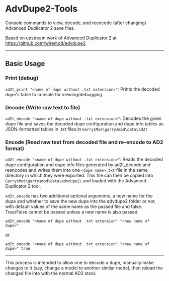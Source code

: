 # AdvDupe2-Tools

Console commands to view, decode, and reencode (after changing) Advanced Duplicator 2 save files.

Based on upstream work of Advanced Duplicator 2 at https://github.com/wiremod/advdupe2

---

## Basic Usage

### Print (debug)

`ad2t_print "<name of dupe without .txt extension>"`: Prints the decoded dupe's table to console for viewing/debugging

### Decode (Write raw text to file)

`ad2t_decode "<name of dupe without .txt extension>"`: Decodes the given dupe file and saves the decoded dupe configuration and dupe info tables as JSON-formatted tables in .txt files in `GarrysMod\garrysmod\data\ad2t`

### Encode (Read raw text from decoded file and re-encode to AD2 format)

`ad2t_encode "<name of dupe without .txt extension>"`: Reads the decoded dupe configuration and dupe info files generated by ad2t_decode and reencodes and writes them into one `<dupe name>.txt` file in the same directory in which they were exported. This file can then be copied into `GarrysMod\garrysmod\data\advdupe2\` and loaded with the Advanced Duplicator 2 tool. 

`ad2t_encode` has two additional optional arguments, a new name for the dupe and whether to save the new dupe into the advdupe2 folder or not, with default values of the same name as the passed file and false. True/False cannot be passed unless a new name is also passed.

`ad2t_encode "<name of dupe without .txt extension" "<new name of dupe>"` 

or 

`ad2t_encode "<name of dupe without .txt extension" "<new name of dupe>" true`

---

This process is intended to allow one to decode a dupe, manually make changes to it (say, change a model to another similar model, then reload the changed file into with the normal AD2 stool.